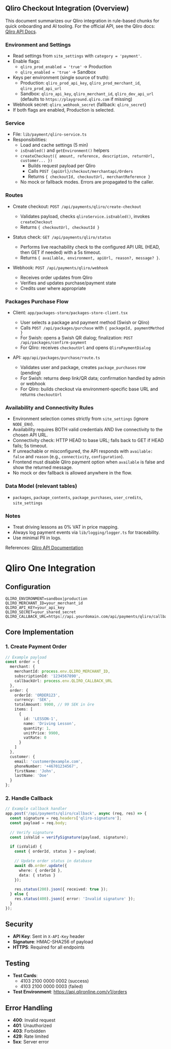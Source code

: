 ## Qliro Checkout Integration (Overview)

This document summarizes our Qliro integration in rule-based chunks for quick onboarding and AI tooling. For the official API, see the Qliro docs: [Qliro API Docs](https://developers.qliro.com/docs/api).

### Environment and Settings
- Read settings from `site_settings` with `category = 'payment'`.
- Enable flags:
  - `qliro_prod_enabled = 'true'` → Production
  - `qliro_enabled = 'true'` → Sandbox
- Keys per environment (single source of truth):
  - Production: `qliro_prod_api_key`, `qliro_prod_merchant_id`, `qliro_prod_api_url`
  - Sandbox: `qliro_api_key`, `qliro_merchant_id`, `qliro_dev_api_url` (defaults to `https://playground.qliro.com` if missing)
- Webhook secret: `qliro_webhook_secret` (fallback: `qliro_secret`)
- If both flags are enabled, Production is selected.

### Service
- File: `lib/payment/qliro-service.ts`
- Responsibilities:
  - Load and cache settings (5 min)
  - `isEnabled()` and `getEnvironment()` helpers
  - `createCheckout({ amount, reference, description, returnUrl, customer... })`
    - Builds request payload per Qliro
    - Calls `POST {apiUrl}/checkout/merchantapi/Orders`
    - Returns `{ checkoutId, checkoutUrl, merchantReference }`
  - No mock or fallback modes. Errors are propagated to the caller.

### Routes
- Create checkout: `POST /api/payments/qliro/create-checkout`
  - Validates payload, checks `qliroService.isEnabled()`, invokes `createCheckout`
  - Returns `{ checkoutUrl, checkoutId }`

- Status check: `GET /api/payments/qliro/status`
  - Performs live reachability check to the configured API URL (HEAD, then GET if needed) with a 5s timeout.
  - Returns `{ available, environment, apiUrl, reason?, message? }`.

- Webhook: `POST /api/payments/qliro/webhook`
  - Receives order updates from Qliro
  - Verifies and updates purchase/payment state
  - Credits user where appropriate

### Packages Purchase Flow
- Client: `app/packages-store/packages-store-client.tsx`
  - User selects a package and payment method (Swish or Qliro)
  - Calls `POST /api/packages/purchase` with `{ packageId, paymentMethod }`
  - For Swish: opens a Swish QR dialog; finalization: `POST /api/packages/confirm-payment`
  - For Qliro: receives `checkoutUrl` and opens `QliroPaymentDialog`

- API: `app/api/packages/purchase/route.ts`
  - Validates user and package, creates `package_purchases` row (pending)
  - For Swish: returns deep link/QR data; confirmation handled by admin or webhook
  - For Qliro: builds checkout via environment-specific base URL and returns `checkoutUrl`

### Availability and Connectivity Rules
- Environment selection comes strictly from `site_settings` (ignore `NODE_ENV`).
- Availability requires BOTH valid credentials AND live connectivity to the chosen API URL.
- Connectivity check: HTTP HEAD to base URL; falls back to GET if HEAD fails; 5s timeout.
- If unreachable or misconfigured, the API responds with `available: false` and `reason` (e.g., `connectivity`, `configuration`).
- Frontend must disable Qliro payment option when `available` is false and show the returned message.
- No mock or dev fallback is allowed anywhere in the flow.

### Data Model (relevant tables)
- `packages`, `package_contents`, `package_purchases`, `user_credits`, `site_settings`

### Notes
- Treat driving lessons as 0% VAT in price mapping.
- Always log payment events via `lib/logging/logger.ts` for traceability.
- Use minimal PII in logs.

References: [Qliro API Documentation](https://developers.qliro.com/docs/api)

# Qliro One Integration

## Configuration
```env
QLIRO_ENVIRONMENT=sandbox|production
QLIRO_MERCHANT_ID=your_merchant_id
QLIRO_API_KEY=your_api_key
QLIRO_SECRET=your_shared_secret
QLIRO_CALLBACK_URL=https://api.yourdomain.com/api/payments/qliro/callback
```

## Core Implementation

### 1. Create Payment Order
```typescript
// Example payload
const order = {
  merchant: {
    merchantId: process.env.QLIRO_MERCHANT_ID,
    subscriptionId: '1234567890',
    callbackUrl: process.env.QLIRO_CALLBACK_URL
  },
  order: {
    orderId: 'ORDER123',
    currency: 'SEK',
    totalAmount: 9900, // 99 SEK in öre
    items: [
      {
        id: 'LESSON-1',
        name: 'Driving Lesson',
        quantity: 1,
        unitPrice: 9900,
        vatRate: 0
      }
    ]
  },
  customer: {
    email: 'customer@example.com',
    phoneNumber: '+46701234567',
    firstName: 'John',
    lastName: 'Doe'
  }
};
```

### 2. Handle Callback
```typescript
// Example callback handler
app.post('/api/payments/qliro/callback', async (req, res) => {
  const signature = req.headers['qliro-signature'];
  const payload = req.body;
  
  // Verify signature
  const isValid = verifySignature(payload, signature);
  
  if (isValid) {
    const { orderId, status } = payload;
    
    // Update order status in database
    await db.order.update({
      where: { orderId },
      data: { status }
    });
    
    res.status(200).json({ received: true });
  } else {
    res.status(400).json({ error: 'Invalid signature' });
  }
});
```

## Security
- **API Key**: Sent in `X-API-Key` header
- **Signature**: HMAC-SHA256 of payload
- **HTTPS**: Required for all endpoints

## Testing
- **Test Cards**:
  - 4103 2100 0000 0002 (success)
  - 4103 2100 0000 0003 (failed)
- **Test Environment**: https://api.qlironline.com/v1/orders

## Error Handling
- **400**: Invalid request
- **401**: Unauthorized
- **403**: Forbidden
- **429**: Rate limited
- **5xx**: Server error

